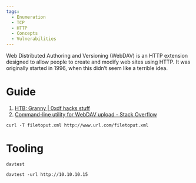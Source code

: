 ```yaml
---
tags:
  - Enumeration
  - TCP
  - HTTP
  - Concepts
  - Vulnerabilities
---
```

Web Distributed Authoring and Versioning (WebDAV) is an HTTP extension designed to allow people to create and modify web sites using HTTP. It was originally started in 1996, when this didn’t seem like a terrible idea.
# Guide
1. [HTB: Granny | 0xdf hacks stuff](https://0xdf.gitlab.io/2019/03/06/htb-granny.html)
2. [Command-line utility for WebDAV upload - Stack Overflow](https://stackoverflow.com/questions/1205101/command-line-utility-for-webdav-upload)

```
curl -T filetoput.xml http://www.url.com/filetoput.xml
```


# Tooling

`davtest`

```
davtest -url http://10.10.10.15
```